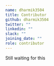 ```yaml
---
name: dharmik3504
title: Contributor
github: dharmik3504
twitter: ""
linkedin: ""
slack: ""
joining_date: ""
role: contributor
---
```


Still waiting for this
